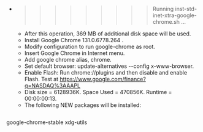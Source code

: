 * >>>>>>>>> Running inst-std-inet-xtra-google-chrome.sh ...
  * After this operation, 369 MB of additional disk space will be used.
  * Install Google Chrome 131.0.6778.264 .
  * Modify configuration to run google-chrome as root.
  * Insert Google Chrome in Internet menu.
  * Add google chrome alias, chrome.
  * Set default browser: update-alternatives --config x-www-browser.
  * Enable Flash: Run chrome://plugins and then disable and enable Flash. Test at https://www.google.com/finance?q=NASDAQ%3AAAPL
  * Disk size = 6128936K. Space Used = 470856K. Runtime = 00:00:00:13.
  * The following NEW packages will be installed:
  ```bash
google-chrome-stable xdg-utils
  ```

